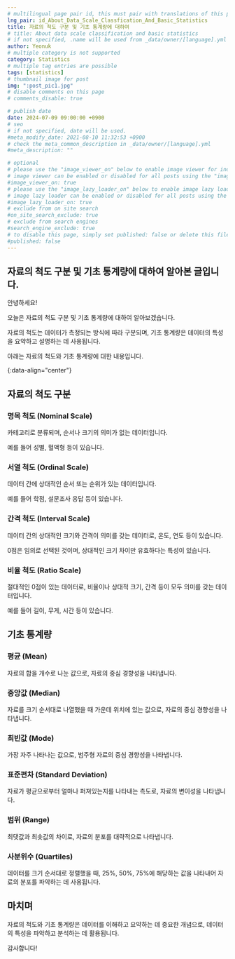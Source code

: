 ```yaml
---
# multilingual page pair id, this must pair with translations of this page. (This name must be unique)
lng_pair: id_About_Data_Scale_Classfication_And_Basic_Statistics
title: 자료의 척도 구분 및 기초 통계량에 대하여
# title: About data scale classification and basic statistics
# if not specified, .name will be used from _data/owner/[language].yml
author: Yeonuk
# multiple category is not supported
category: Statistics
# multiple tag entries are possible
tags: [statistics]
# thumbnail image for post
img: ":post_pic1.jpg"
# disable comments on this page
# comments_disable: true

# publish date
date: 2024-07-09 09:00:00 +0900
# seo
# if not specified, date will be used.
#meta_modify_date: 2021-08-10 11:32:53 +0900
# check the meta_common_description in _data/owner/[language].yml
#meta_description: ""

# optional
# please use the "image_viewer_on" below to enable image viewer for individual pages or posts (_posts/ or [language]/_posts folders).
# image viewer can be enabled or disabled for all posts using the "image_viewer_posts: true" setting in _data/conf/main.yml.
#image_viewer_on: true
# please use the "image_lazy_loader_on" below to enable image lazy loader for individual pages or posts (_posts/ or [language]/_posts folders).
# image lazy loader can be enabled or disabled for all posts using the "image_lazy_loader_posts: true" setting in _data/conf/main.yml.
#image_lazy_loader_on: true
# exclude from on site search
#on_site_search_exclude: true
# exclude from search engines
#search_engine_exclude: true
# to disable this page, simply set published: false or delete this file
#published: false
---
```


<!-- outline-start -->

## 자료의 척도 구분 및 기초 통계량에 대하여 알아본 글입니다.

안녕하세요!

오늘은 자료의 척도 구분 및 기초 통계량에 대하여 알아보겠습니다.

자료의 척도는 데이터가 측정되는 방식에 따라 구분되며, 기초 통계량은 데이터의 특성을 요약하고 설명하는 데 사용됩니다.

아래는 자료의 척도와 기초 통계량에 대한 내용입니다.

{:data-align="center"}

<!-- outline-end -->

## 자료의 척도 구분

### 명목 척도 (Nominal Scale)

카테고리로 분류되며, 순서나 크기의 의미가 없는 데이터입니다.

예를 들어 성별, 혈액형 등이 있습니다.

### 서열 척도 (Ordinal Scale)

데이터 간에 상대적인 순서 또는 순위가 있는 데이터입니다.

예를 들어 학점, 설문조사 응답 등이 있습니다.

### 간격 척도 (Interval Scale)

데이터 간의 상대적인 크기와 간격이 의미를 갖는 데이터로, 온도, 연도 등이 있습니다.

0점은 임의로 선택된 것이며, 상대적인 크기 차이만 유효하다는 특성이 있습니다.

### 비율 척도 (Ratio Scale)

절대적인 0점이 있는 데이터로, 비율이나 상대적 크기, 간격 등이 모두 의미를 갖는 데이터입니다.

예를 들어 길이, 무게, 시간 등이 있습니다.

## 기초 통계량

### 평균 (Mean)

자료의 합을 개수로 나눈 값으로, 자료의 중심 경향성을 나타냅니다.

### 중앙값 (Median)

자료를 크기 순서대로 나열했을 때 가운데 위치에 있는 값으로, 자료의 중심 경향성을 나타냅니다.

### 최빈값 (Mode)

가장 자주 나타나는 값으로, 범주형 자료의 중심 경향성을 나타냅니다.

### 표준편차 (Standard Deviation)

자료가 평균으로부터 얼마나 퍼져있는지를 나타내는 측도로, 자료의 변이성을 나타냅니다.

### 범위 (Range)

최댓값과 최솟값의 차이로, 자료의 분포를 대략적으로 나타냅니다.

### 사분위수 (Quartiles)

데이터를 크기 순서대로 정렬했을 때, 25%, 50%, 75%에 해당하는 값을 나타내어 자료의 분포를 파악하는 데 사용됩니다.

## 마치며

자료의 척도와 기초 통계량은 데이터를 이해하고 요약하는 데 중요한 개념으로, 데이터의 특성을 파악하고 분석하는 데 활용됩니다.

감사합니다!
